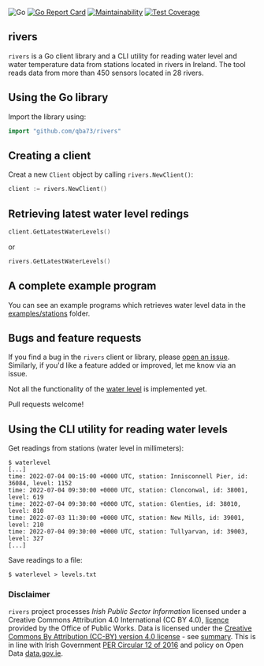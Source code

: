 ![Go](https://github.com/qba73/rivers/workflows/Go/badge.svg)
[![Go Report Card](https://goreportcard.com/badge/github.com/qba73/rivers)](https://goreportcard.com/report/github.com/qba73/rivers)
[![Maintainability](https://api.codeclimate.com/v1/badges/049487670cd44b2ab841/maintainability)](https://codeclimate.com/github/qba73/rivers/maintainability)
[![Test Coverage](https://api.codeclimate.com/v1/badges/049487670cd44b2ab841/test_coverage)](https://codeclimate.com/github/qba73/rivers/test_coverage)

## rivers

```rivers``` is a Go client library and a CLI utility for reading water level and water temperature data from stations located in rivers in Ireland. The tool reads data from more than 450 sensors located in 28 rivers.  

## Using the Go library
Import the library using:
```go
import "github.com/qba73/rivers" 
```
## Creating a client
Creat a new ```Client``` object by calling ```rivers.NewClient()```:
```go
client := rivers.NewClient()
```
## Retrieving latest water level redings

```go
client.GetLatestWaterLevels()
```
or
```go
rivers.GetLatestWaterLevels()
```
## A complete example program
You can see an example programs which retrieves water level data in the [examples/stations](examples/stations/main.go) folder.

## Bugs and feature requests
If you find a bug in the ```rivers``` client or library, please [open an issue](https://github.com/qba73/rivers/issues). Similarly, if you'd like a feature added or improved, let me know via an issue.

Not all the functionality of the [water level](https://waterlevel.ie) is implemented yet.

Pull requests welcome!

## Using the CLI utility for reading water levels

Get readings from stations (water level in millimeters):
```
$ waterlevel
[...]
time: 2022-07-04 00:15:00 +0000 UTC, station: Innisconnell Pier, id: 36084, level: 1152
time: 2022-07-04 09:30:00 +0000 UTC, station: Clonconwal, id: 38001, level: 619
time: 2022-07-04 09:30:00 +0000 UTC, station: Glenties, id: 38010, level: 810
time: 2022-07-03 11:30:00 +0000 UTC, station: New Mills, id: 39001, level: 210
time: 2022-07-04 09:30:00 +0000 UTC, station: Tullyarvan, id: 39003, level: 327
[...]
```

Save readings to a file:
```
$ waterlevel > levels.txt
```

### Disclaimer

```rivers``` project processes *Irish Public Sector Information* licensed under a Creative Commons Attribution 4.0 International (CC BY 4.0), [licence](http://waterlevel.ie) provided by the Office of Public Works.
Data is licensed under the [Creative Commons By Attribution (CC-BY) version 4.0 license](https://creativecommons.org/licenses/by/4.0/legalcode) - see [summary](https://creativecommons.org/licenses/by/4.0/).
This is in line with Irish Government [PER Circular 12 of 2016](http://circulars.gov.ie/pdf/circular/per/2016/12.pdf) and policy on Open Data [data.gov.ie](https://data.gov.ie/data).

